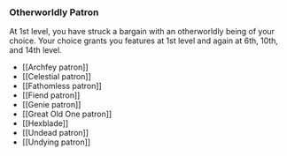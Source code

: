 ### Otherworldly Patron

At 1st level, you have struck a bargain with an otherworldly being of your choice. Your choice grants you features at 1st level and again at 6th, 10th, and 14th level.

- [[Archfey patron]]
- [[Celestial patron]]
- [[Fathomless patron]]
- [[Fiend patron]]
- [[Genie patron]]
- [[Great Old One patron]]
- [[Hexblade]]
- [[Undead patron]]
- [[Undying patron]]

